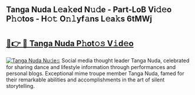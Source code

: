 ## Tanga Nuda L𝚎a𝚔ed N𝚞𝚍e - Part-LoB Vi𝚍𝚎o P𝚑𝚘tos - H𝚘𝚝 O𝚗𝚕yf𝚊ns L𝚎a𝚔s 6tMWj

# <h2><a href="http://kf9fk9.oniu.top/?m=Tanga+Nuda">🔗👉 🔴 Tanga Nuda P𝚑ot𝚘𝚜 V𝚒d𝚎o</a></h2>

[![Tanga Nuda Nu𝚍e𝚜](https://i.imgur.com/0qMVB7G.gif)](http://kf9fk9.oniu.top/?m=Tanga+Nuda)
Social media thought leader Tanga Nuda, celebrated for sharing dance and lifestyle information through performances and personal blogs. Exceptional mime troupe member Tanga Nuda, famed for their remarkable abilities and accomplishments in the art of silent storytelling.  
